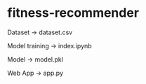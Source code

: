 # fitness-recommender
 Dataset -> dataset.csv
 
 Model training -> index.ipynb
 
 Model -> model.pkl
 
 Web App -> app.py
 
